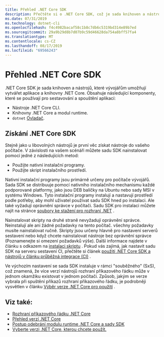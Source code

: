 ```yaml
---
title: Přehled .NET Core SDK
description: Přečtěte si o .NET Core SDK, což je sada knihoven a nástrojů sloužících k vytváření projektů .NET Core.
ms.date: 07/31/2019
ms.technology: dotnet-cli
ms.openlocfilehash: f4c4982bacaf58c1b8c7db6c5319bd314e89b7ed
ms.sourcegitcommit: 29a9b29d8b7d07b9c59d46628da754a8bff57fa4
ms.translationtype: MT
ms.contentlocale: cs-CZ
ms.lasthandoff: 08/17/2019
ms.locfileid: "69566243"
---
```

# <a name="net-core-sdk-overview"></a>Přehled .NET Core SDK

.NET Core SDK je sada knihoven a nástrojů, které vývojářům umožňují vytvářet aplikace a knihovny .NET Core. Obsahuje následující komponenty, které se používají pro sestavování a spouštění aplikací:

- Nástroje .NET Core CLI.
- Knihovny .NET Core a modul runtime.
- `dotnet` [Ovladač](tools/index.md#driver).

## <a name="acquiring-the-net-core-sdk"></a>Získání .NET Core SDK

Stejně jako u libovolných nástrojů je první věc získat nástroje do vašeho počítače. V závislosti na vašem scénáři můžete sadu SDK nainstalovat pomocí jedné z následujících metod:

- Použijte nativní instalační programy.
- Použijte skript instalačního prostředí.

Nativní instalační programy jsou primárně určeny pro počítače vývojářů. Sada SDK se distribuuje pomocí nativního instalačního mechanismu každé podporované platformy, jako jsou DEB balíčky na Ubuntu nebo sady MSI v systému Windows. Tyto instalační programy instalují a nastavují prostředí podle potřeby, aby mohl uživatel používat sadu SDK hned po instalaci. Ale také vyžadují oprávnění správce v počítači. Sadu SDK pro instalaci můžete najít na stránce [soubory ke stažení pro rozhraní .NET](https://dotnet.microsoft.com/download) .

Nainstalovat skripty na druhé straně nevyžadují oprávnění správce. Neinstalují ale ani žádné požadavky na tento počítač. všechny požadavky musíte nainstalovat ručně. Skripty jsou určeny hlavně pro nastavení serverů sestavení nebo když chcete nainstalovat nástroje bez oprávnění správce (Poznamenejte si omezení požadavků výše). Další informace najdete v článku s odkazem na [instalaci skriptu](tools/dotnet-install-script.md) . Pokud vás zajímá, jak nastavit sadu SDK na serveru sestavení CI, přečtěte si článek [použití .NET Core SDK a nástrojů v článku průběžná integrace (CI)](tools/using-ci-with-cli.md) .

Ve výchozím nastavení se sada SDK instaluje v rámci "souběžného" (SxS), což znamená, že více verzí nástrojů rozhraní příkazového řádku může v jednom okamžiku existovat v jednom počítači. Způsob, jakým se verze vybrala při spuštění příkazů rozhraní příkazového řádku, je podrobněji vysvětlen v článku [Výběr verze .NET Core pro použití](versions/selection.md) .

## <a name="see-also"></a>Viz také:

- [Rozhraní příkazového řádku .NET Core](tools/index.md)
- [Přehled verzí .NET Core](versions/index.md)
- [Postup odebrání modulu runtime .NET Core a sady SDK](versions/remove-runtime-sdk-versions.md)
- [Vyberte verzi .NET Core, kterou chcete použít.](versions/selection.md)
